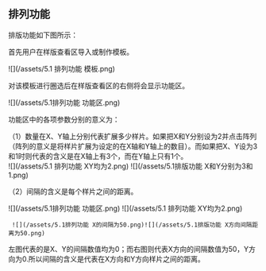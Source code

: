 ## 排列功能

排版功能如下图所示：

首先用户在样版查看区导入或制作模板。

![](/assets/5.1 排列功能 模板.png)

对该模板进行圈选后在样版查看区的右侧将会显示功能区。

![](/assets/5.1排列功能 功能区.png)

功能区中的各项参数分别的意义为：

（1）数量在X、Y轴上分别代表扩展多少样片。如果把X和Y分别设为2并点击阵列（阵列的意义是将样片扩展为设定的在X轴和Y轴上的数目）。而如果把X、Y设为3和1时则代表的含义是在X轴上有3个，而在Y轴上只有1个。  
![](/assets/5.1 排列功能 XY均为2.png)       ![](/assets/5.1排版功能 X和Y分别为3和1.png)

（2）间隔的含义是每个样片之间的距离。

  ![](/assets/5.1排列功能 功能区.png)  ![](/assets/5.1 排列功能 XY均为2.png)   

     ![](/assets/5.1排列功能 X的间隔为50.png)![](/assets/5.1排版功能 X方向间隔距离为50.png)

左图代表的是X、Y的间隔数值均为0；而右图则代表X方向的间隔数值为50，Y方向为0.所以间隔的含义是代表在X方向和Y方向样片之间的距离。

